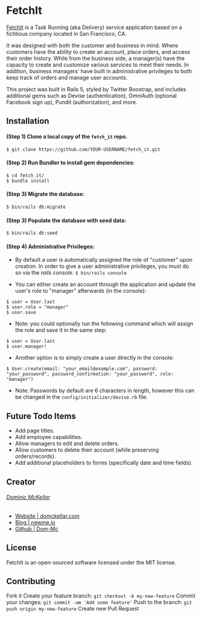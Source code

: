 # FetchIt

[FetchIt](https://dom-mckellar-fetchit.herokuapp.com/) is a Task Running (aka Delivery) service application based on a fictitious company located in San Francisco, CA.

It was designed with both the customer and business in mind. Where customers have the ability to create an account, place orders, and access their order history. While from the business side, a manager(s) have the capacity to create and customize various services to meet their needs. In addition, business managers' have built in administrative privileges to both keep track of orders and manage user accounts.

This project was built in Rails 5, styled by Twitter Boostrap, and includes additional gems such as Devise (authentication), OmniAuth (optional Facebook sign up), Pundit (authorization), and more.


## Installation
#### (Step 1) Clone a local copy of the `fetch_it` repo.
`$ git clone https://github.com/YOUR-USERNAME/fetch_it.git`

#### (Step 2) Run Bundler to install gem dependencies:
```
$ cd fetch_it/
$ bundle install
```
#### (Step 3) Migrate the database:
`$ bin/rails db:migrate`

#### (Step 3) Populate the database with seed data:
`$ bin/rails db:seed`

#### (Step 4) Administrative Privileges:
* By default a user is automatically assigned the role of "customer" upon creation. In order to give a user administrative privileges, you must do so via the *rails console*.
`$ bin/rails console`

* You can either create an account through the application and update the user's role to "manager" afterwards (in the console):

```
$ user = User.last
$ user.role = "manager"
$ user.save
```
* Note: you could optionally run the following command which will assign the role and save it in the same step:

```
$ user = User.last
$ user.manager!
```

* Another option is to simply create a user directly in the console:

```
$ User.create(email: "your_email@example.com", password: "your_password", password_confirmation: "your_password", role: "manager")
```
* Note: Passwords by default are 6 characters in length, however this can be changed in the `config/initializer/devise.rb` file.

## Future Todo Items
- Add page titles.
- Add employee capabilities.
- Allow managers to edit and delete orders.
- Allow customers to delete their account (while preserving orders/records).
- Add additional placeholders to forms (specifically date and time fields).


## Creator
###### [Dominic McKellar](https://twitter.com/_dom_mc)
* [Website | domckellar.com](http://domckellar.com/)
* [Blog | newme.io](http://newme.io/)
* [Github | Dom-Mc](https://github.com/Dom-Mc)

## License

FetchIt is an open-sourced software licensed under the MIT license.

## Contributing
Fork it
Create your feature branch: `git checkout -b my-new-feature`
Commit your changes: `git commit -am 'Add some feature'`
Push to the branch: `git push origin my-new-feature`
Create new Pull Request
